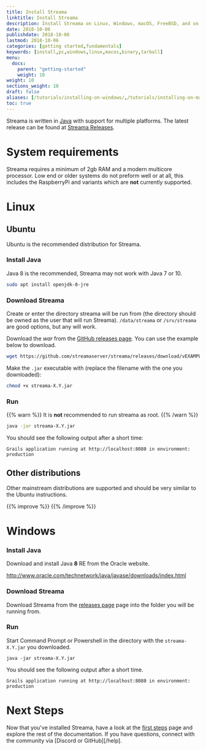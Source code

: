 ```yaml
---
title: Install Streama
linktitle: Install Streama
description: Install Streama on Linux, Windows, macOS, FreeBSD, and on any machine with sufficient resources where Java can run.
date: 2018-10-06
publishdate: 2018-10-06
lastmod: 2018-10-06
categories: [getting started,fundamentals]
keywords: [install,pc,windows,linux,macos,binary,tarball]
menu:
  docs:
    parent: "getting-started"
    weight: 10
weight: 10
sections_weight: 10
draft: false
aliases: [/tutorials/installing-on-windows/,/tutorials/installing-on-mac/,/overview/installing/,/getting-started/install,/install/]
toc: true
---
```


Streama is written in [Java](https://java.com/) with support for multiple platforms. The latest release can be found at [Streama Releases][releases].


# System requirements
Streama requires a minimum of 2gb RAM and a modern multicore processor. Low end or older systems do not preform well or at all, this includes the RaspberryPi and variants which are **not** currently supported.


# Linux
## Ubuntu
Ubuntu is the recommended distribution for Streama.

### Install Java

Java 8 is the recommended, Streama may not work with Java 7 or 10.

```bash
sudo apt install openjdk-8-jre
```

### Download Streama

Create or enter the directory streama will be run from (the directory should be owned as the user that will run Streama). `/data/streama` or `/srv/streama` are good options, but any will work.

Download the *war* from the [GitHub releases page][releases]. You can use the example below to download.

```bash
wget https://github.com/streamaserver/streama/releases/download/vEXAMPLE/streama-EXAMPLE.jar
```

Make the `.jar` executable with (replace the filename with the one you downloaded):

```bash
chmod +x streama-X.Y.jar
```

### Run

{{% warn %}}
It is **not** recommended to run streama as root.
{{% /warn %}}

```bash
java -jar streama-X.Y.jar
```

You should see the following output after a short time: 

```
Grails application running at http://localhost:8080 in environment: production
```

## Other distributions
Other mainstream distributions are supported and should be very similar to the Ubuntu instructions.

{{% improve %}}
{{% /improve %}}

# Windows
### Install Java

Download and install Java **8** RE from the Oracle website.

http://www.oracle.com/technetwork/java/javase/downloads/index.html


### Download Streama

Download Streama from the [releases page][releases] page into the folder you will be running from.

### Run
Start Command Prompt or Powershell in the directory with the `streama-X.Y.jar` you downloaded.

```
java -jar streama-X.Y.jar
``` 

You should see the following output after a short time.

```
Grails application running at http://localhost:8080 in environment: production
```
 

# Next Steps

Now that you've installed Streama, have a look at the [first steps][firststeps] page and explore the rest of the documentation. If you have questions, connect with the community via [Discord or GitHub][/help].

[firststeps]: /getting-started/first-steps/
[releases]: https://github.com/streamaserver/streama/releases/
